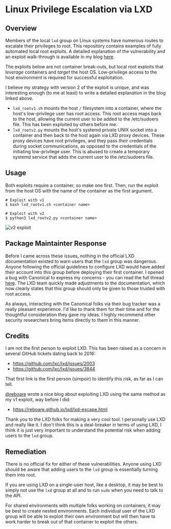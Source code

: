 # Linux Privilege Escalation via LXD

## Overview
Members of the local `lxd` group on Linux systems have numerous routes to escalate their privileges to root. This repository contains examples of fully automated local root exploits. A detailed explanation of the vulnerability and an exploit walk-through is available in my blog [here](https://initblog.com/2019/lxd-root).

The exploits below are not container break-outs, but local root exploits that *leverage* containers and *target* the host OS. Low-privilege access to the host environment is required for successful exploitation.

I believe my strategy with version 2 of the exploit is unique, and was interesting enough (to me at least) to write a detailed explanation in the blog linked above.

- `lxd_rootv1.sh` mounts the host `/` filesystem into a container, where the host's low-privilege user has root access. This root access maps back to the host, allowing the current user to be added to the /etc/sudoers file. This has been exploited by others before me.
- `lxd_rootv2.py` mounts the host's systemd private UNIX socket into a container and then back to the host again via LXD proxy devices. These proxy devices have root privileges, and they pass *their* credentials during socket communications, as opposed to the credentials of the initiating low-privilege user. This is abused to create a temporary systemd service that adds the current user to the /etc/sudoers file.

## Usage
Both exploits require a container, so make one first. Then, run the exploit from the host OS with the name of the container as the first argument.

```
# Exploit with v1
$ bash lxd_rootv1.sh <container name>

# Exploit with v2
$ python3 lxd_rootv2.py <container name>
```

![v2 exploit](exploit.png)

## Package Maintainter Response
Before I came across these issues, nothing in the official LXD documentation existed to warn users that the `lxd` group was dangerous. Anyone following the official guidelines to configure LXD would have added their account into this group before deploying their first container. I opened a bug with Canonical to express my concerns - you can read the full thread [here](https://bugs.launchpad.net/ubuntu/+source/lxd/+bug/1829071). The LXD team quickly made adjustments to the documentation, which now clearly states that this group should only be given to those trusted with root access.

As always, interacting with the Canonical folks via their bug tracker was a really pleasant experience. I'd like to thank them for their time and for the thoughtful consideration they gave my ideas. I highly recommend other security researchers bring items directly to them in this manner.

## Credits
I am not the first person to exploit LXD. This has been raised as a concern in several GitHub tickets dating back to 2016:
- https://github.com/lxc/lxd/issues/2003
- https://github.com/lxc/lxd/issues/3844

That first link is the first person (simpoir) to identify this risk, as far as I can tell.

[@reboare](https://twitter.com/reboare) wrote a nice blog about exploiting LXD using the same method as my v1 exploit, way before I did:
- https://reboare.github.io/lxd/lxd-escape.html

Thank you to the LXD folks for making a very cool tool. I personally use LXD and really like it. I don't think this is a deal-breaker in terms of using LXD, I think it is just very important to understand the potential risk when adding users to the `lxd` group.

## Remediation
There is no official fix for either of these vulnerabilities. Anyone using LXD should be aware that adding users to the `lxd` group is essentially turning them into root.

If you are using LXD on a single-user host, like a desktop, it may be best to simply not use the `lxd` group at all and to run `sudo` when you need to talk to the API.

For shared environments with multiple folks working on containers, it may be best to create nested environments. Each individual user of the LXD group will be able to exploit their own environment but will then have to work harder to break out of that container to exploit the others.
